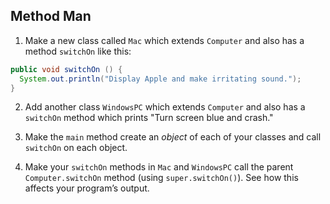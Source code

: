 ## Method Man

1. Make a new class called `Mac` which extends `Computer` and also has a method `switchOn` like
this:
```java
public void switchOn () {
  System.out.println("Display Apple and make irritating sound.");
}
```
2. Add another class `WindowsPC` which extends `Computer` and also has a `switchOn` method which
prints "Turn screen blue and crash."

3. Make the `main` method create an *object* of each of your classes and call `switchOn` on
each object.

4. Make your `switchOn` methods in `Mac` and `WindowsPC` call the parent `Computer.switchOn`
method (using `super.switchOn()`). See how this affects your program’s output.